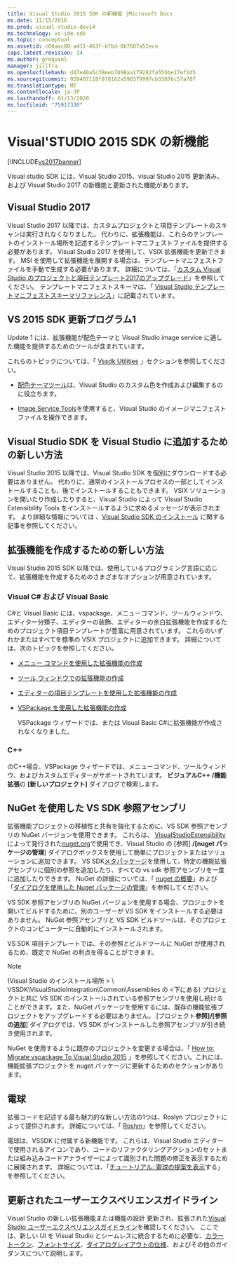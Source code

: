 ```yaml
---
title: Visual Studio 2015 SDK の新機能 |Microsoft Docs
ms.date: 11/15/2016
ms.prod: visual-studio-dev14
ms.technology: vs-ide-sdk
ms.topic: conceptual
ms.assetid: c64aac80-a411-463f-b7bd-8b7607a52ece
caps.latest.revision: 14
ms.author: gregvanl
manager: jillfra
ms.openlocfilehash: d47e40a5c38eeb7898aa179282fa55bbe17ef1d5
ms.sourcegitcommit: 939407118f978162a590379997cb33076c57a707
ms.translationtype: MT
ms.contentlocale: ja-JP
ms.lasthandoff: 01/13/2020
ms.locfileid: "75917330"
---
```

# <a name="what39s-new-in-the-visual-studio-2015-sdk"></a>Visual&#39;STUDIO 2015 SDK の新機能
[!INCLUDE[vs2017banner](../includes/vs2017banner.md)]

Visual studio SDK には、Visual Studio 2015、visual Studio 2015 更新済み、および Visual Studio 2017 の新機能と更新された機能があります。

## <a name="visual-studio-2017"></a>Visual Studio 2017

Visual Studio 2017 以降では、カスタムプロジェクトと項目テンプレートのスキャンは実行されなくなりました。 代わりに、拡張機能は、これらのテンプレートのインストール場所を記述するテンプレートマニフェストファイルを提供する必要があります。 Visual Studio 2017 を使用して、VSIX 拡張機能を更新できます。 MSI を使用して拡張機能を展開する場合は、テンプレートマニフェストファイルを手動で生成する必要があります。 詳細については、「[カスタム Visual Studio のプロジェクトと項目テンプレート2017のアップグレード](/visualstudio/extensibility/upgrading-custom-project-and-item-templates-for-visual-studio-2017?view=vs-2015)」を参照してください。 テンプレートマニフェストスキーマは、「 [Visual Studio テンプレートマニフェストスキーマリファレンス](/visualstudio/extensibility/visual-studio-template-manifest-schema-reference)」に記載されています。

## <a name="vs-2015-sdk-update-1"></a>VS 2015 SDK 更新プログラム1
 Update 1 には、拡張機能が配色テーマと Visual Studio image service に適した機能を提供するためのツールが含まれています。

 これらのトピックについては、「 [Vssdk Utilities](../extensibility/internals/vssdk-utilities.md) 」セクションを参照してください。

- [配色テーマツール](../extensibility/internals/color-theming-tools.md)は、Visual Studio のカスタム色を作成および編集するのに役立ちます。

- [Image Service Tools](../extensibility/internals/image-service-tools.md)を使用すると、Visual Studio のイメージマニフェストファイルを操作できます。

## <a name="new-way-to-add-the-visual-studio-sdk-to-visual-studio"></a>Visual Studio SDK を Visual Studio に追加するための新しい方法
 Visual Studio 2015 以降では、Visual Studio SDK を個別にダウンロードする必要はありません。 代わりに、通常のインストールプロセスの一部としてインストールすることも、後でインストールすることもできます。 VSIX ソリューションを開いたり作成したりすると、Visual Studio によって Visual Studio Extensibility Tools をインストールするように求めるメッセージが表示されます。 より詳細な情報については 、[Visual Studio SDK のインストール](../extensibility/installing-the-visual-studio-sdk.md) に関する記事を参照してください。

## <a name="new-ways-of-creating-extensions"></a>拡張機能を作成するための新しい方法
 Visual Studio 2015 SDK 以降では、使用しているプログラミング言語に応じて、拡張機能を作成するためのさまざまなオプションが用意されています。

### <a name="visual-c-and-visual-basic"></a>Visual C# および Visual Basic
 C#と Visual Basic には、vspackage、メニューコマンド、ツールウィンドウ、エディター分類子、エディターの装飾、エディターの余白拡張機能を作成するためのプロジェクト項目テンプレートが豊富に用意されています。 これらのいずれかまたはすべてを標準の VSIX プロジェクトに追加できます。 詳細については、次のトピックを参照してください。

- [メニュー コマンドを使用した拡張機能の作成](../extensibility/creating-an-extension-with-a-menu-command.md)

- [ツール ウィンドウでの拡張機能の作成](../extensibility/creating-an-extension-with-a-tool-window.md)

- [エディターの項目テンプレートを使用した拡張機能の作成](../extensibility/creating-an-extension-with-an-editor-item-template.md)

- [VSPackage を使用した拡張機能の作成](../extensibility/creating-an-extension-with-a-vspackage.md)

     VSPackage ウィザードでは、または Visual Basic C#に拡張機能が作成されなくなりました。

### <a name="c"></a>C++
 のC++場合、VSPackage ウィザードでは、メニューコマンド、ツールウィンドウ、およびカスタムエディターがサポートされています。 **ビジュアルC++ /機能拡張**の **[新しいプロジェクト]** ダイアログで検索します。

## <a name="vs-sdk-reference-assemblies-via-nuget"></a>NuGet を使用した VS SDK 参照アセンブリ
 拡張機能プロジェクトの移植性と共有を強化するために、VS SDK 参照アセンブリの NuGet バージョンを使用できます。  これらは、 [VisualStudioExtensibility](https://www.nuget.org/profiles/VisualStudioExtensibility)によって発行された[nuget.org](https://www.nuget.org/)で使用でき、Visual Studio の [参照] **/[nuget パッケージの管理**] ダイアログボックスを使用して簡単にプロジェクトまたはソリューションに追加できます。 VS SDK[メタパッケージ](https://www.nuget.org/packages/VSSDK_Reference_Assemblies)を使用して、特定の機能拡張アセンブリに個別の参照を追加したり、すべての vs sdk 参照アセンブリを一度に追加したりできます。 NuGet の詳細については、「 [nuget の概要](/nuget/)」および「[ダイアログを使用した Nuget パッケージの管理](/nuget/consume-packages/install-use-packages-visual-studio)」を参照してください。

 VS SDK 参照アセンブリの NuGet バージョンを使用する場合、プロジェクトを開いてビルドするために、別のユーザーが VS SDK をインストールする必要はありません。  NuGet 参照アセンブリと VS SDK ビルドツールは、そのプロジェクトのコンピューターに自動的にインストールされます。

 VS SDK 項目テンプレートでは、その参照とビルドツールに NuGet が使用されるため、既定で NuGet の利点を得ることができます。

> [!NOTE]
> (Visual Studio のインストール場所 > \ VSSDK\VisualStudioIntegration\Common\Assemblies の \<下にある) プロジェクトと共に VS SDK のインストールされている参照アセンブリを使用し続けることができます。また、NuGet パッケージを使用するには、既存の機能拡張プロジェクトをアップグレードする必要はありません。  [プロジェクト**参照]/[参照の追加**] ダイアログでは、VS SDK がインストールした参照アセンブリが引き続き使用されます。
>
> NuGet を使用するように既存のプロジェクトを変更する場合は、「 [How to: Migrate vspackage To Visual Studio 2015](../extensibility/how-to-migrate-extensibility-projects-to-visual-studio-2015.md) 」を参照してください。これには、機能拡張プロジェクトを nuget パッケージに更新するためのセクションがあります。

## <a name="light-bulbs"></a>電球
 拡張コードを記述する最も魅力的な新しい方法の1つは、Roslyn プロジェクトによって提供されます。 詳細については、「 [Roslyn](https://github.com/dotnet/Roslyn)」を参照してください。

 電球は、VSSDK に付属する新機能です。 これらは、Visual Studio エディターで使用されるアイコンであり、コードのリファクタリングアクションのセットまたは組み込みコードアナライザーによって識別された問題の修正を表示するために展開されます。 詳細については、「[チュートリアル: 電球の提案を表示](../extensibility/walkthrough-displaying-light-bulb-suggestions.md)する」を参照してください。

## <a name="updated-user-experience-guidelines"></a>更新されたユーザーエクスペリエンスガイドライン
 Visual Studio の新しい拡張機能または機能の設計 更新され、拡張された[Visual Studio ユーザーエクスペリエンスガイドライン](../extensibility/ux-guidelines/visual-studio-user-experience-guidelines.md)を確認してください。  ここでは、新しい UI を Visual Studio とシームレスに統合するために必要な、[カラートークン](../extensibility/ux-guidelines/shared-colors-for-visual-studio.md)、[フォントサイズ](../extensibility/ux-guidelines/fonts-and-formatting-for-visual-studio.md)、[ダイアログレイアウトの仕様](../extensibility/ux-guidelines/layout-for-visual-studio.md)、およびその他のガイダンスについて説明します。
